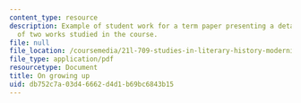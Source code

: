 ```yaml
---
content_type: resource
description: Example of student work for a term paper presenting a detailed comparison
  of two works studied in the course.
file: null
file_location: /coursemedia/21l-709-studies-in-literary-history-modernism-from-nietzsche-to-fellini-fall-2010/db752c7a03d46662d4d1b69bc6843b15_MIT21L_709F10_assn03.pdf
file_type: application/pdf
resourcetype: Document
title: On growing up
uid: db752c7a-03d4-6662-d4d1-b69bc6843b15
---
```

